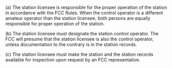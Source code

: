 (a) The station licensee is responsible for the proper operation of the station in accordance with the FCC Rules. When the control operator is a different amateur operator than the station licensee, both persons are equally responsible for proper operation of the station.

(b) The station licensee must designate the station control operator. The FCC will presume that the station licensee is also the control operator, unless documentation to the contrary is in the station records.

(c) The station licensee must make the station and the station records available for inspection upon request by an FCC representative.

